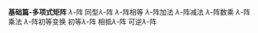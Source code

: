 **基础篇-多项式矩阵**
$\lambda$-阵
同型$\lambda$-阵
$\lambda$-阵相等
$\lambda$-阵加法
$\lambda$-阵减法
$\lambda$-阵数乘
$\lambda$-阵乘法
$\lambda$-阵初等变换
初等$\lambda$-阵
相抵$\lambda$-阵
可逆$\lambda$-阵